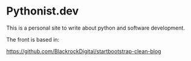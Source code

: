Pythonist.dev
=============

This is a personal site to write about python and software development.


The front is based in:

https://github.com/BlackrockDigital/startbootstrap-clean-blog
